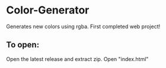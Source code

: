 # Color-Generator
Generates new colors using rgba. First completed web project!
## To open:
Open the latest release and extract zip. Open "index.html"
